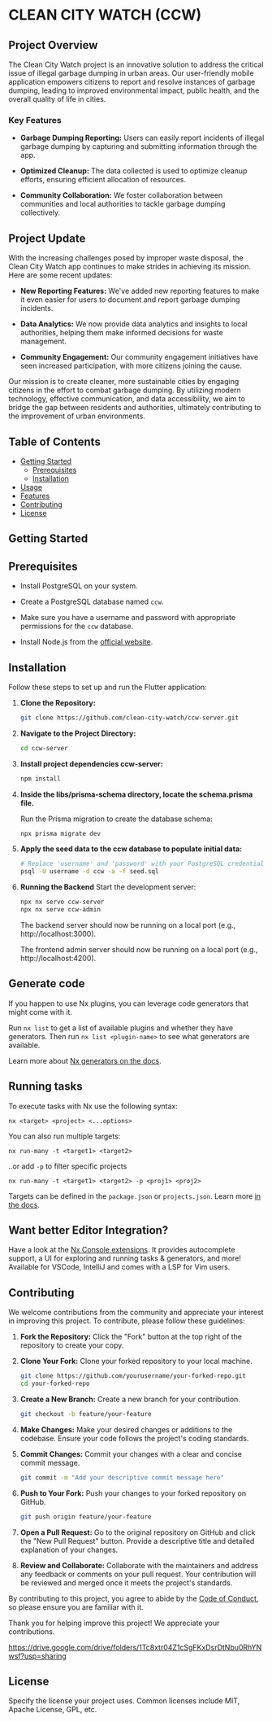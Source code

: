 # CLEAN CITY WATCH (CCW)

## Project Overview

The Clean City Watch project is an innovative solution to address the critical issue of illegal garbage dumping in urban areas. Our user-friendly mobile application empowers citizens to report and resolve instances of garbage dumping, leading to improved environmental impact, public health, and the overall quality of life in cities.

### Key Features

- **Garbage Dumping Reporting:** Users can easily report incidents of illegal garbage dumping by capturing and submitting information through the app.
  
- **Optimized Cleanup:** The data collected is used to optimize cleanup efforts, ensuring efficient allocation of resources.

- **Community Collaboration:** We foster collaboration between communities and local authorities to tackle garbage dumping collectively.

## Project Update

With the increasing challenges posed by improper waste disposal, the Clean City Watch app continues to make strides in achieving its mission. Here are some recent updates:

- **New Reporting Features:** We've added new reporting features to make it even easier for users to document and report garbage dumping incidents.

- **Data Analytics:** We now provide data analytics and insights to local authorities, helping them make informed decisions for waste management.

- **Community Engagement:** Our community engagement initiatives have seen increased participation, with more citizens joining the cause.

Our mission is to create cleaner, more sustainable cities by engaging citizens in the effort to combat garbage dumping. By utilizing modern technology, effective communication, and data accessibility, we aim to bridge the gap between residents and authorities, ultimately contributing to the improvement of urban environments.


## Table of Contents

- [Getting Started](#getting-started)
  - [Prerequisites](#prerequisites)
  - [Installation](#installation)
- [Usage](#usage)
- [Features](#features)
- [Contributing](#contributing)
- [License](#license)

## Getting Started

## Prerequisites

- Install PostgreSQL on your system.
- Create a PostgreSQL database named `ccw`.
- Make sure you have a username and password with appropriate permissions for the `ccw` database.

- Install Node.js from the [official website](https://nodejs.org/).


## Installation

Follow these steps to set up and run the Flutter application:

1. **Clone the Repository:**

    ```bash
    git clone https://github.com/clean-city-watch/ccw-server.git
    ```

2. **Navigate to the Project Directory:**

    ```bash
    cd ccw-server
    ```

3. **Install project dependencies ccw-server:**

    ```bash
    npm install
    ```

4. **Inside the libs/prisma-schema directory, locate the schema.prisma file.**

    Run the Prisma migration to create the database schema:

    ```bash
    npx prisma migrate dev
    ```

5. **Apply the seed data to the ccw database to populate initial data:**

    ```bash
    # Replace 'username' and 'password' with your PostgreSQL credentials
    psql -U username -d ccw -a -f seed.sql
    ```

6. **Running the Backend**
    Start the development server:

    ```bash
    npx nx serve ccw-server
    npx nx serve ccw-admin
    ```

    The backend server should now be running on a local port (e.g., http://localhost:3000).

    The frontend admin server should now be running on a local port (e.g., http://localhost:4200).



## Generate code

If you happen to use Nx plugins, you can leverage code generators that might come with it.

Run `nx list` to get a list of available plugins and whether they have generators. Then run `nx list <plugin-name>` to see what generators are available.

Learn more about [Nx generators on the docs](https://nx.dev/plugin-features/use-code-generators).

## Running tasks

To execute tasks with Nx use the following syntax:

```
nx <target> <project> <...options>
```

You can also run multiple targets:

```
nx run-many -t <target1> <target2>
```

..or add `-p` to filter specific projects

```
nx run-many -t <target1> <target2> -p <proj1> <proj2>
```

Targets can be defined in the `package.json` or `projects.json`. Learn more [in the docs](https://nx.dev/core-features/run-tasks).

## Want better Editor Integration?

Have a look at the [Nx Console extensions](https://nx.dev/nx-console). It provides autocomplete support, a UI for exploring and running tasks & generators, and more! Available for VSCode, IntelliJ and comes with a LSP for Vim users.



## Contributing

We welcome contributions from the community and appreciate your interest in improving this project. To contribute, please follow these guidelines:

1. **Fork the Repository:** Click the "Fork" button at the top right of the repository to create your copy.

2. **Clone Your Fork:** Clone your forked repository to your local machine.

    ```bash
    git clone https://github.com/yourusername/your-forked-repo.git
    cd your-forked-repo
    ```

3. **Create a New Branch:** Create a new branch for your contribution.

    ```bash
    git checkout -b feature/your-feature
    ```

4. **Make Changes:** Make your desired changes or additions to the codebase. Ensure your code follows the project's coding standards.

5. **Commit Changes:** Commit your changes with a clear and concise commit message.

    ```bash
    git commit -m "Add your descriptive commit message here"
    ```

6. **Push to Your Fork:** Push your changes to your forked repository on GitHub.

    ```bash
    git push origin feature/your-feature
    ```

7. **Open a Pull Request:** Go to the original repository on GitHub and click the "New Pull Request" button. Provide a descriptive title and detailed explanation of your changes.

8. **Review and Collaborate:** Collaborate with the maintainers and address any feedback or comments on your pull request. Your contribution will be reviewed and merged once it meets the project's standards.

By contributing to this project, you agree to abide by the [Code of Conduct](link-to-code-of-conduct), so please ensure you are familiar with it.

Thank you for helping improve this project! We appreciate your contributions.

https://drive.google.com/drive/folders/1Tc8xtr04Z1cSgFKxDsrDtNbu0RhYNwsf?usp=sharing

## License

Specify the license your project uses. Common licenses include MIT, Apache License, GPL, etc.


